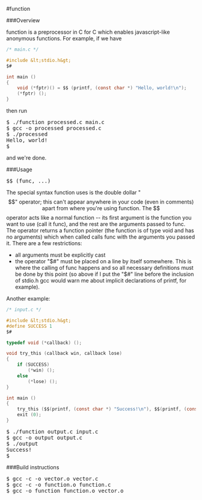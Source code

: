 #function

###Overview

function is a preprocessor in C for C which enables javascript-like anonymous functions. For example, if we have

```C
/* main.c */

#include &lt;stdio.h&gt;
$#

int main ()
{
	void (*fptr)() = $$ (printf, (const char *) "Hello, world!\n");
	(*fptr) ();
}
```

then run

<pre>$ ./function processed.c main.c
$ gcc -o processed processed.c
$ ./processed
Hello, world!
$ </pre>

and we're done.

###Usage

<pre>$$ (func, ...)</pre>

The special syntax function uses is the double dollar "$$" operator; this can't appear anywhere in your code (even in comments) apart from where you're using function. The $$ operator acts like a normal function -- its first argument is the function you want to use (call it func), and the rest are the arguments passed to func. The operator returns a function pointer (the function is of type void and has no arguments) which when called calls func with the arguments you passed it. There are a few restrictions:

 * all arguments must be explicitly cast
 * the operator "$#" must be placed on a line by itself somewhere. This is where the calling of func happens and so all necessary definitions must be done by this point (so above if I put the "$#" line before the inclusion of stdio.h gcc would warn me about implicit declarations of printf, for example).

Another example:

```C
/* input.c */

#include &lt;stdio.h&gt;
#define SUCCESS 1
$#

typedef void (*callback) ();

void try_this (callback win, callback lose)
{
	if (SUCCESS)
		(*win) ();
	else
		(*lose) ();
}

int main ()
{
	try_this ($$(printf, (const char *) "Success!\n"), $$(printf, (const char *) "Failure.\n"));
	exit (0);
}
```

<pre>$ ./function output.c input.c
$ gcc -o output output.c
$ ./output
Success!
$ </pre>

###Build instructions

<pre>$ gcc -c -o vector.o vector.c
$ gcc -c -o function.o function.c
$ gcc -o function function.o vector.o</pre>

